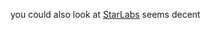 you could also look at [StarLabs](https://us.starlabs.systems/products/starbook?variant=42666946429182#production) seems decent
